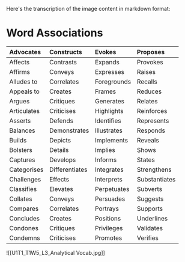 Here's the transcription of the image content in markdown format:

# Word Associations

| Advocates    | Constructs     | Evokes        | Proposes      |
| :----------- | :------------ | :------------ | :------------ |
| Affects     | Contrasts     | Expands       | Provokes      |
| Affirms     | Conveys       | Expresses     | Raises        |
| Alludes to  | Correlates    | Foregrounds   | Recalls       |
| Appeals to   | Creates       | Frames        | Reduces       |
| Argues      | Critiques     | Generates     | Relates       |
| Articulates | Criticises    | Highlights    | Reinforces    |
| Asserts     | Defends       | Identifies    | Represents    |
| Balances    | Demonstrates  | Illustrates   | Responds      |
| Builds      | Depicts       | Implements    | Reveals       |
| Bolsters    | Details       | Implies       | Shows         |
| Captures    | Develops      | Informs       | States        |
| Categorises | Differentiates| Integrates    | Strengthens   |
| Challenges  | Effects       | Interprets    | Substantiates |
| Classifies  | Elevates      | Perpetuates   | Subverts      |
| Collates    | Conveys       | Persuades     | Suggests      |
| Compares    | Correlates    | Portrays      | Supports      |
| Concludes   | Creates       | Positions     | Underlines    |
| Condones    | Critiques     | Privileges    | Validates     |
| Condemns    | Criticises    | Promotes      | Verifies      |

![[U1T1_T1W5_L3_Analytical Vocab.jpg]]